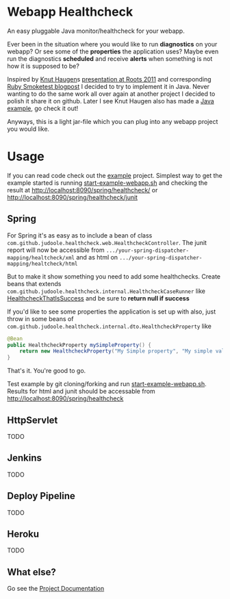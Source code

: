 Webapp Healthcheck
==================

An easy pluggable Java monitor/healthcheck for your webapp.

Ever been in the situation where you would like to run **diagnostics** on your webapp? Or see some of the **properties** the application uses? Maybe even run the diagnostics **scheduled** and receive **alerts** when something is not how it is supposed to be?

Inspired by [Knut Haugen](https://github.com/knuthaug)s [presentation at Roots 2011](https://vimeo.com/24691568) and corresponding [Ruby Smoketest blogpost](http://blog.knuthaugen.no/2011/04/continuous-delivery-ii-smoketests-in-ruby-and-rails.html) I decided to try to implement it in Java. Never wanting to do the same work all over again at another project I decided to polish it share it on github. Later I see Knut Haugen also has made a [Java example](https://github.com/knuthaug/smoketest-starter-kit), go check it out!

Anyways, this is a light jar-file which you can plug into any webapp project you would like.

# Usage
If you can read code check out the [example](https://github.com/judoole/webapp-healthcheck/tree/master/example) project. Simplest way to get the example started is running [start-example-webapp.sh](https://github.com/judoole/webapp-healthcheck/blob/master/start-example-webapp.sh) and checking the result at [http://localhost:8090/spring/healthcheck/](http://localhost:8090/spring/healthcheck/) or [http://localhost:8090/spring/healthcheck/junit](http://localhost:8090/spring/healthcheck/junit)

## Spring
For Spring it's as easy as to include a bean of class `com.github.judoole.healthcheck.web.HealthcheckController`.
The junit report will now be accessible from `.../your-spring-dispatcher-mapping/healtcheck/xml` and as html on `.../your-spring-dispatcher-mapping/healtcheck/html`

But to make it show something you need to add some healthchecks. Create beans that extends `com.github.judoole.healthcheck.internal.HealthcheckCaseRunner` like  [HealthcheckThatIsSuccess](https://github.com/judoole/webapp-healthcheck/blob/master/example/src/main/java/com/github/judoole/healthcheck/cases/HealthcheckThatIsSuccess.java) and be sure to **return null if success**

If you'd like to see some properties the application is set up with also, just throw in some beans of `com.github.judoole.healthcheck.internal.dto.HealthcheckProperty` like

````java
@Bean
public HealthcheckProperty mySimpleProperty() {
    return new HealthcheckProperty("My Simple property", "My simple value");
}
````

That's it. You're good to go.

Test example by git cloning/forking and run [start-example-webapp.sh](https://github.com/judoole/webapp-healthcheck/blob/master/start-example-webapp.sh).
Results for html and junit should be accessable from [http://localhost:8090/spring/healthcheck](http://localhost:8090/spring/healthcheck)

## HttpServlet
TODO

## Jenkins
TODO

## Deploy Pipeline
TODO

## Heroku
TODO

## What else?

Go see the [Project Documentation](http://judoole.github.com/webapp-healthcheck/site/)